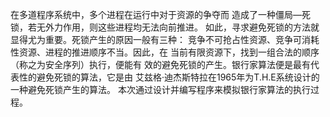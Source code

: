 在多道程序系统中，多个进程在运行中对于资源的争夺而
造成了一种僵局—死锁，若无外力作用，则这些进程均无法向前推进。
如此，寻求避免死锁的方法就显得尤为重要。死锁产生的原因一般有三种：
竞争不可抢占性资源、竞争可消耗性资源、进程的推进顺序不当。因此，在
当前有限资源下，找到一组合法的顺序（称之为安全序列）执行，便能有
效的避免死锁的产生。银行家算法便是最有代表性的避免死锁的算法，它是由
艾兹格·迪杰斯特拉在1965年为T.H.E系统设计的一种避免死锁产生的算法。
本次通过设计并编写程序来模拟银行家算法的执行过程。
